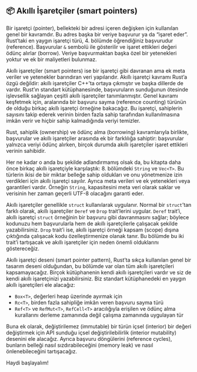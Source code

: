 ## 📦 Akıllı İşaretçiler (smart pointers)

Bir işaretçi (pointer), bellekteki bir adresi içeren değişken için kullanılan genel bir kavramdır. Bu adres başka bir veriye başvurur ya da “işaret eder”. Rust’taki en yaygın işaretçi türü, 4. bölümde öğrendiğiniz başvurudur (reference). Başvurular `&` sembolü ile gösterilir ve işaret ettikleri değeri ödünç alırlar (borrow). Veriye başvurmaktan başka özel bir yetenekleri yoktur ve ek bir maliyetleri bulunmaz.

Akıllı işaretçiler (smart pointers) ise bir işaretçi gibi davranan ama ek meta veriler ve yetenekler barındıran veri yapılarıdır. Akıllı işaretçi kavramı Rust’a özgü değildir: akıllı işaretçiler C++’ta ortaya çıkmıştır ve başka dillerde de vardır. Rust’ın standart kütüphanesinde, başvuruların sunduğunun ötesinde işlevsellik sağlayan çeşitli akıllı işaretçiler tanımlanmıştır. Genel kavramı keşfetmek için, aralarında bir başvuru sayma (reference counting) türünün de olduğu birkaç akıllı işaretçi örneğine bakacağız. Bu işaretçi, sahiplerin sayısını takip ederek verinin birden fazla sahip tarafından kullanılmasına imkân verir ve hiçbir sahip kalmadığında veriyi temizler.

Rust, sahiplik (ownership) ve ödünç alma (borrowing) kavramlarıyla birlikte, başvurular ve akıllı işaretçiler arasında ek bir farklılığa sahiptir: başvurular yalnızca veriyi ödünç alırken, birçok durumda akıllı işaretçiler işaret ettikleri verinin sahibidir.

Her ne kadar o anda bu şekilde adlandırmamış olsak da, bu kitapta daha önce birkaç akıllı işaretçiyle karşılaştık: 8. bölümdeki `String` ve `Vec<T>`. Bu türlerin ikisi de bir miktar belleğe sahip oldukları ve onu yönetmenize izin verdikleri için akıllı işaretçi sayılır. Ayrıca meta verileri ve ek yetenekleri veya garantileri vardır. Örneğin `String`, kapasitesini meta veri olarak saklar ve verisinin her zaman geçerli UTF-8 olacağını garanti eder.

Akıllı işaretçiler genellikle `struct` kullanılarak uygulanır. Normal bir `struct`’tan farklı olarak, akıllı işaretçiler `Deref` ve `Drop` trait’lerini uygular. `Deref` trait’i, akıllı işaretçi `struct` örneğinin bir başvuru gibi davranmasını sağlar; böylece kodunuzu hem başvurularla hem de akıllı işaretçilerle çalışacak şekilde yazabilirsiniz. `Drop` trait’i ise, akıllı işaretçi örneği kapsam (scope) dışına çıktığında çalışacak kodu özelleştirmenize olanak tanır. Bu bölümde bu iki trait’i tartışacak ve akıllı işaretçiler için neden önemli olduklarını göstereceğiz.

Akıllı işaretçi deseni (smart pointer pattern), Rust’ta sıkça kullanılan genel bir tasarım deseni olduğundan, bu bölümde var olan tüm akıllı işaretçileri kapsamayacağız. Birçok kütüphanenin kendi akıllı işaretçileri vardır ve siz de kendi akıllı işaretçinizi yazabilirsiniz. Biz standart kütüphanedeki en yaygın akıllı işaretçileri ele alacağız:

* `Box<T>`, değerleri heap üzerinde ayırmak için
* `Rc<T>`, birden fazla sahipliğe imkân veren başvuru sayma türü
* `Ref<T>` ve `RefMut<T>`, `RefCell<T>` aracılığıyla erişilen ve ödünç alma kurallarını derleme zamanında değil çalışma zamanında uygulayan tür

Buna ek olarak, değiştirilemez (immutable) bir türün içsel (interior) bir değeri değiştirmek için API sunduğu içsel değiştirilebilirlik (interior mutability) desenini ele alacağız. Ayrıca başvuru döngülerini (reference cycles), bunların belleği nasıl sızdırabileceğini (memory leak) ve nasıl önlenebileceğini tartışacağız.

Haydi başlayalım!

